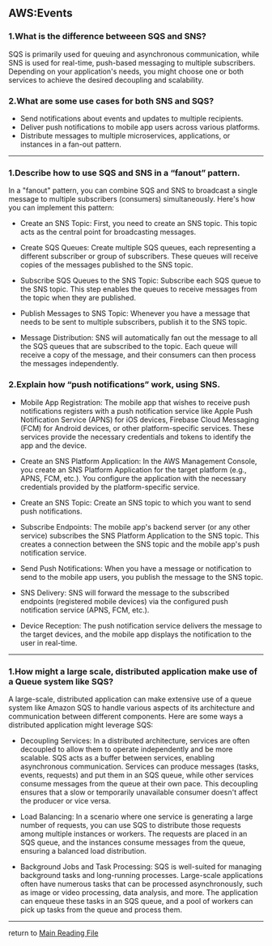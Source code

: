 ## AWS:Events

### 1.What is the difference betweeen SQS and SNS?
SQS is primarily used for queuing and asynchronous communication, while SNS is used for real-time, push-based messaging to multiple subscribers. Depending on your application's needs, you might choose one or both services to achieve the desired decoupling and scalability.

### 2.What are some use cases for both SNS and SQS?
- Send notifications about events and updates to multiple recipients.
- Deliver push notifications to mobile app users across various platforms.
- Distribute messages to multiple microservices, applications, or instances in a fan-out pattern.
_ _ _
### 1.Describe how to use SQS and SNS in a “fanout” pattern.
In a "fanout" pattern, you can combine SQS and SNS to broadcast a single message to multiple subscribers (consumers) simultaneously. Here's how you can implement this pattern:

* Create an SNS Topic: First, you need to create an SNS topic. This topic acts as the central point for broadcasting messages.

* Create SQS Queues: Create multiple SQS queues, each representing a different subscriber or group of subscribers. These queues will receive copies of the messages published to the SNS topic.

* Subscribe SQS Queues to the SNS Topic: Subscribe each SQS queue to the SNS topic. This step enables the queues to receive messages from the topic when they are published.

* Publish Messages to SNS Topic: Whenever you have a message that needs to be sent to multiple subscribers, publish it to the SNS topic.

* Message Distribution: SNS will automatically fan out the message to all the SQS queues that are subscribed to the topic. Each queue will receive a copy of the message, and their consumers can then process the messages independently.

### 2.Explain how “push notifications” work, using SNS.
* Mobile App Registration: The mobile app that wishes to receive push notifications registers with a push notification service like Apple Push Notification Service (APNS) for iOS devices, Firebase Cloud Messaging (FCM) for Android devices, or other platform-specific services. These services provide the necessary credentials and tokens to identify the app and the device.

* Create an SNS Platform Application: In the AWS Management Console, you create an SNS Platform Application for the target platform (e.g., APNS, FCM, etc.). You configure the application with the necessary credentials provided by the platform-specific service.

* Create an SNS Topic: Create an SNS topic to which you want to send push notifications.

* Subscribe Endpoints: The mobile app's backend server (or any other service) subscribes the SNS Platform Application to the SNS topic. This creates a connection between the SNS topic and the mobile app's push notification service.

* Send Push Notifications: When you have a message or notification to send to the mobile app users, you publish the message to the SNS topic.

* SNS Delivery: SNS will forward the message to the subscribed endpoints (registered mobile devices) via the configured push notification service (APNS, FCM, etc.).

* Device Reception: The push notification service delivers the message to the target devices, and the mobile app displays the notification to the user in real-time.

_ _ _
### 1.How might a large scale, distributed application make use of a Queue system like SQS?
A large-scale, distributed application can make extensive use of a queue system like Amazon SQS to handle various aspects of its architecture and communication between different components. Here are some ways a distributed application might leverage SQS:

* Decoupling Services: In a distributed architecture, services are often decoupled to allow them to operate independently and be more scalable. SQS acts as a buffer between services, enabling asynchronous communication. Services can produce messages (tasks, events, requests) and put them in an SQS queue, while other services consume messages from the queue at their own pace. This decoupling ensures that a slow or temporarily unavailable consumer doesn't affect the producer or vice versa.

* Load Balancing: In a scenario where one service is generating a large number of requests, you can use SQS to distribute those requests among multiple instances or workers. The requests are placed in an SQS queue, and the instances consume messages from the queue, ensuring a balanced load distribution.

* Background Jobs and Task Processing: SQS is well-suited for managing background tasks and long-running processes. Large-scale applications often have numerous tasks that can be processed asynchronously, such as image or video processing, data analysis, and more. The application can enqueue these tasks in an SQS queue, and a pool of workers can pick up tasks from the queue and process them.

-----

return to [Main Reading File](./README.md)